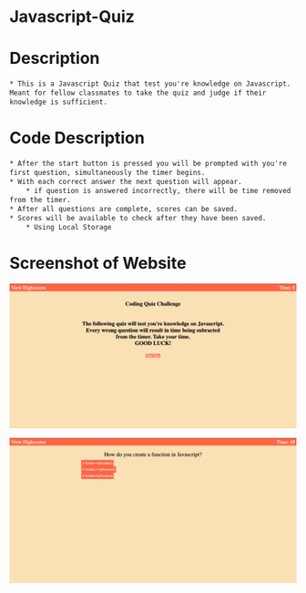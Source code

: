 # Javascript-Quiz

# Description
    
    * This is a Javascript Quiz that test you're knowledge on Javascript. Meant for fellow classmates to take the quiz and judge if their knowledge is sufficient.

# Code Description

    * After the start button is pressed you will be prompted with you're first question, simultaneously the timer begins.
    * With each correct answer the next question will appear.
        * if question is answered incorrectly, there will be time removed from the timer.
    * After all questions are complete, scores can be saved.
    * Scores will be available to check after they have been saved.
        * Using Local Storage

# Screenshot of Website

![Website View](./img/BeginningofGame.png)

![Website View](./img/Questionsview.png)